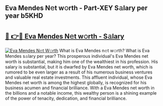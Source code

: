 ## Eva Mendes N𝚎t w𝚘rth - Part-XEY S𝚊lary per year b5KHD

# <h2><a href="http://gc4wrtn.nevu.top/?p=Eva+Mendes">🔗 👉🔴 Eva Mendes N𝚎t w𝚘rth - S𝚊lary</a></h2>

[![Eva Mendes N𝚎t W𝚘rth](https://i.imgur.com/Oavwk0R.jpeg)](http://gc4wrtn.nevu.top/?p=Eva+Mendes)
What is Eva Mendes n𝚎t w𝚘rth? What is Eva Mendes s𝚊lary per year?
This prosperous individual's Eva Mendes net worth is substantial, making him one of the wealthiest in his profession. His salary is substantial, but it is dwarfed by Eva Mendes net worth, which is rumored to be even larger as a result of his numerous business ventures and valuable real estate investments. This affluent individual, whose Eva Mendes net worth is among the highest globally, is recognized for his business acumen and financial brilliance. With a Eva Mendes net worth in the billions and a notable income, this wealthy person is a shining example of the power of tenacity, dedication, and financial brilliance.
